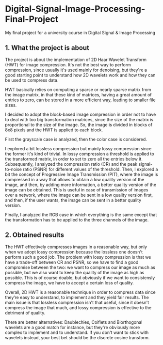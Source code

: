 # Digital-Signal-Image-Processing-Final-Project

My final project for a university course in Digital Signal & Image Processing

## 1. What the project is about

The project is about the implementation of 2D Haar Wavelet Transform (HWT) for image compression. It's not the best way to perform compression, since usually it's used mainly for denoising, but they're a good starting point to understand how 2D wavelets work and how they can be used to compress data.

HWT basically relies on computing a sparse or nearly sparse matrix from the image matrix, in that these kind of matrices, having a great amount of entries to zero, can be stored in a more efficient way, leading to smaller file sizes. 

I decided to adopt the block-based image compression in order not to have to deal with too big transformation matrices, since the size of the matrix is proportional to the size of the image. So, the image is divided in blocks of 8x8 pixels and the HWT is applied to each block.

First the grayscale case is analyzed, then the color case is considered.

I explored a bit lossless compression but mainly lossy compression since the former it's kind of trivial. In lossy compression a threshold is applied to the transformed matrix, in order to set to zero all the entries below it. Subsequently, I analyzed the compression ratio (CR) and the peak signal-to-noise ratio (PSNR) for different values of the threshold. Then, I explored a bit the concept of Progressive Image Transmission (PIT), where the image is compressed in a way that allows to obtain a low quality version of the image, and then, by adding more information, a better quality version of the image can be obtained. This is useful in case of transmission of images over a network, where the image can be sent in a low quality version first, and then, if the user wants, the image can be sent in a better quality version.

Finally, I analyzed the RGB case in which everything is the same except that the transformation has to be applied to the three channels of the image.

## 2. Obtained results

The HWT effectively compresses images in a reasonable way, but only when we adopt lossy compression because the lossless one doesn't perform such a good job. The problem with lossy compression is that we have a trade-off between CR and PSNR, so we have to find a good compromise between the two: we want to compress our image as much as possible, but we also want to keep the quality of the image as high as possible. This is of course doable, but obviously if we want to consistensly compress the image, we have to accept a certain loss of quality.

Overall, 2D HWT is a reasonable technique in order to compress data since they’re easy to understand, to implement and they yield fair results. The main issue is that lossless compression isn't that useful, since it doesn't compress the image that much, and lossy compression is effective to the detriment of quality.

There are better alternatives: Daublechies, Coiflets and Biorthogonal wavelets are a good match for instance, but they're obviously more complex to implement and to understand. If you don't want to stick with wavelets instead, your best bet should be the discrete cosine transform.
